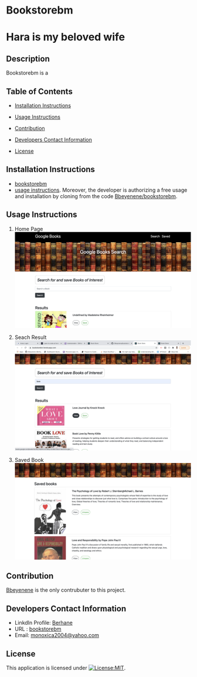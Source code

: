 # Bookstorebm
# Hara is my beloved wife
## Description
   Bookstorebm is a
   ## Table of Contents
   * [Installation Instructions](#installation-instructions)
   
   * [Usage Instructions](#usage-instructions)
   
   * [Contribution](#Contribution)
   
   * [Developers Contact Information](#Developers-Contact-Information)
     
  * [License](#license)

   ## Installation Instructions
  * [bookstorebm](https://bookstorebm.herokuapp.com/)
  * [usage instructions](#usage-instructions). Moreover, the developer is authorizing a free usage and installation by cloning from the code [Bbeyenene/bookstorebm](https://github.com/Bbeyenene/bookstorebm).
   ## Usage Instructions
   1. Home Page 
    ![bookstorebm](./client/images/img1.png)

   2. Seach Result
    ![bookstorebm](./client/images/img2.png)
   
   3. Saved Book
    ![bookstorebm](./client/images/img3.png)
   
   ## Contribution
   [Bbeyenene](https://github.com/Bbeyenene) is the only contrubuter to this project.
   
   ## Developers Contact Information
   * LinkdIn Profile: [Berhane](https://www.linkedin.com/in/berhane-beyene/)
   * URL : [bookstorebm](https://bookstorebm.herokuapp.com/) 
   * Email: monoxica2004@yahoo.com
   ## License
   This application is licensed under [![License:MIT](https://img.shields.io/badge/License-ISC-yellow.svg)](https://opensource.org/licenses/ISC).
